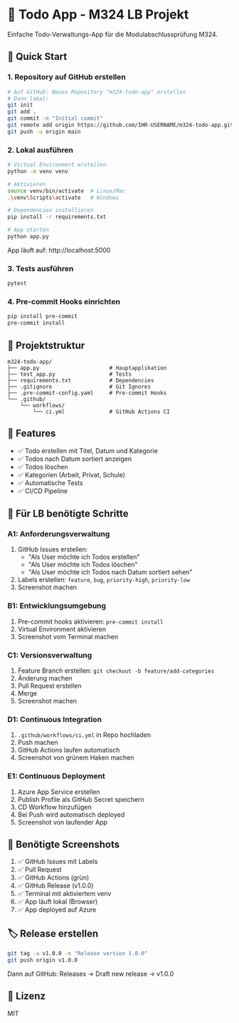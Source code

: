 # 📝 Todo App - M324 LB Projekt

Einfache Todo-Verwaltungs-App für die Modulabschlussprüfung M324.

## 🚀 Quick Start

### 1. Repository auf GitHub erstellen
```bash
# Auf GitHub: Neues Repository "m324-todo-app" erstellen
# Dann lokal:
git init
git add .
git commit -m "Initial commit"
git remote add origin https://github.com/IHR-USERNAME/m324-todo-app.git
git push -u origin main
```

### 2. Lokal ausführen
```bash
# Virtual Environment erstellen
python -m venv venv

# Aktivieren
source venv/bin/activate  # Linux/Mac
.\venv\Scripts\activate   # Windows

# Dependencies installieren
pip install -r requirements.txt

# App starten
python app.py
```

App läuft auf: http://localhost:5000

### 3. Tests ausführen
```bash
pytest
```

### 4. Pre-commit Hooks einrichten
```bash
pip install pre-commit
pre-commit install
```

## 📁 Projektstruktur
```
m324-todo-app/
├── app.py                      # Hauptapplikation
├── test_app.py                 # Tests
├── requirements.txt            # Dependencies
├── .gitignore                  # Git Ignores
├── .pre-commit-config.yaml     # Pre-commit Hooks
└── .github/
    └── workflows/
        └── ci.yml              # GitHub Actions CI
```

## 🎯 Features

- ✅ Todo erstellen mit Titel, Datum und Kategorie
- ✅ Todos nach Datum sortiert anzeigen
- ✅ Todos löschen
- ✅ Kategorien (Arbeit, Privat, Schule)
- ✅ Automatische Tests
- ✅ CI/CD Pipeline

## 🔧 Für LB benötigte Schritte

### A1: Anforderungsverwaltung
1. GitHub Issues erstellen:
   - "Als User möchte ich Todos erstellen"
   - "Als User möchte ich Todos löschen"
   - "Als User möchte ich Todos nach Datum sortiert sehen"
2. Labels erstellen: `feature`, `bug`, `priority-high`, `priority-low`
3. Screenshot machen

### B1: Entwicklungsumgebung
1. Pre-commit hooks aktivieren: `pre-commit install`
2. Virtual Environment aktivieren
3. Screenshot vom Terminal machen

### C1: Versionsverwaltung
1. Feature Branch erstellen: `git checkout -b feature/add-categories`
2. Änderung machen
3. Pull Request erstellen
4. Merge
5. Screenshot machen

### D1: Continuous Integration
1. `.github/workflows/ci.yml` in Repo hochladen
2. Push machen
3. GitHub Actions laufen automatisch
4. Screenshot von grünem Haken machen

### E1: Continuous Deployment
1. Azure App Service erstellen
2. Publish Profile als GitHub Secret speichern
3. CD Workflow hinzufügen
4. Bei Push wird automatisch deployed
5. Screenshot von laufender App

## 📸 Benötigte Screenshots

1. ✅ GitHub Issues mit Labels
2. ✅ Pull Request
3. ✅ GitHub Actions (grün)
4. ✅ GitHub Release (v1.0.0)
5. ✅ Terminal mit aktiviertem venv
6. ✅ App läuft lokal (Browser)
7. ✅ App deployed auf Azure

## 🏷️ Release erstellen
```bash
git tag -a v1.0.0 -m "Release version 1.0.0"
git push origin v1.0.0
```

Dann auf GitHub: Releases → Draft new release → v1.0.0

## 📝 Lizenz
MIT
